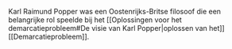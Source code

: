 Karl Raimund Popper was een Oostenrijks-Britse filosoof die een belangrijke rol speelde bij het [[Oplossingen voor het demarcatieprobleem#De visie van Karl Popper|oplossen van het]] [[Demarcatieprobleem]]. 